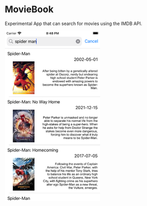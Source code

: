 # MovieBook
Experimental App that can search for movies using the IMDB API.

<img src="readme-sources/search-result-1.png" alt="Search Results" width="300"/>
